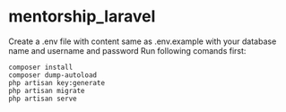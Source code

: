 # mentorship_laravel
Create a .env file with content same as .env.example with your database name and username and password
Run following comands first:

    composer install
    composer dump-autoload
    php artisan key:generate
    php artisan migrate
    php artisan serve

